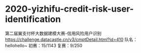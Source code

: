 # 2020-yizhifu-credit-risk-user-identification
第二届翼支付杯大数据建模大赛-信用风险用户识别
https://challenge.datacastle.cn/v3/cmptDetail.html?id=410
队名：hellohello~
初赛：15/1143
复赛：9/250
